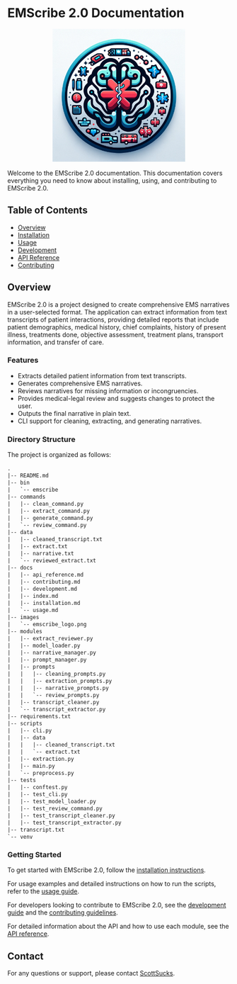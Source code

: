 # EMScribe 2.0 Documentation

<div style="text-align: center;">
    <img src="images/emscribe_logo.png" alt="EMScribe Logo" width="300"/>
</div>

Welcome to the EMScribe 2.0 documentation. This documentation covers everything you need to know about installing, using, and contributing to EMScribe 2.0.

## Table of Contents

- [Overview](#overview)
- [Installation](installation.md)
- [Usage](usage.md)
- [Development](development.md)
- [API Reference](api_reference.md)
- [Contributing](contributing.md)

## Overview

EMScribe 2.0 is a project designed to create comprehensive EMS narratives in a user-selected format. The application can extract information from text transcripts of patient interactions, providing detailed reports that include patient demographics, medical history, chief complaints, history of present illness, treatments done, objective assessment, treatment plans, transport information, and transfer of care.

### Features

- Extracts detailed patient information from text transcripts.
- Generates comprehensive EMS narratives.
- Reviews narratives for missing information or incongruencies.
- Provides medical-legal review and suggests changes to protect the user.
- Outputs the final narrative in plain text.
- CLI support for cleaning, extracting, and generating narratives.

### Directory Structure

The project is organized as follows:

```plaintext
.
|-- README.md
|-- bin
|   `-- emscribe
|-- commands
|   |-- clean_command.py
|   |-- extract_command.py
|   |-- generate_command.py
|   `-- review_command.py
|-- data
|   |-- cleaned_transcript.txt
|   |-- extract.txt
|   |-- narrative.txt
|   `-- reviewed_extract.txt
|-- docs
|   |-- api_reference.md
|   |-- contributing.md
|   |-- development.md
|   |-- index.md
|   |-- installation.md
|   `-- usage.md
|-- images
|   `-- emscribe_logo.png
|-- modules
|   |-- extract_reviewer.py
|   |-- model_loader.py
|   |-- narrative_manager.py
|   |-- prompt_manager.py
|   |-- prompts
|   |   |-- cleaning_prompts.py
|   |   |-- extraction_prompts.py
|   |   |-- narrative_prompts.py
|   |   `-- review_prompts.py
|   |-- transcript_cleaner.py
|   `-- transcript_extractor.py
|-- requirements.txt
|-- scripts
|   |-- cli.py
|   |-- data
|   |   |-- cleaned_transcript.txt
|   |   `-- extract.txt
|   |-- extraction.py
|   |-- main.py
|   `-- preprocess.py
|-- tests
|   |-- conftest.py
|   |-- test_cli.py
|   |-- test_model_loader.py
|   |-- test_review_command.py
|   |-- test_transcript_cleaner.py
|   |-- test_transcript_extractor.py
|-- transcript.txt
`-- venv
```

### Getting Started

To get started with EMScribe 2.0, follow the [installation instructions](installation.md).

For usage examples and detailed instructions on how to run the scripts, refer to the [usage guide](usage.md).

For developers looking to contribute to EMScribe 2.0, see the [development guide](development.md) and the [contributing guidelines](contributing.md).

For detailed information about the API and how to use each module, see the [API reference](api_reference.md).

## Contact

For any questions or support, please contact [ScottSucks](https://github.com/ScottSucksAtProgramming).
